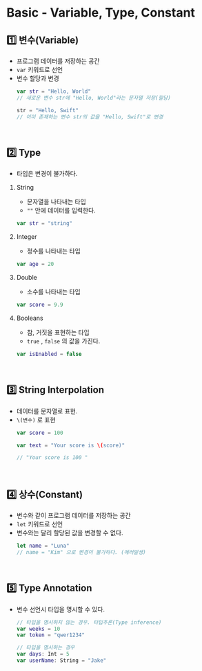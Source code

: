 # Basic - Variable, Type, Constant

## 1️⃣ **변수(Variable)**
- 프로그램 데이터를 저장하는 공간
- `var` 키워드로 선언
- 변수 할당과 변경
    ```swift
    var str = "Hello, World"
    // 새로운 변수 str에 "Hello, World"라는 문자열 저장(할당)

    str = "Hello, Swift"
    // 이미 존재하는 변수 str의 값을 "Hello, Swift"로 변경
    ```
<br>

## 2️⃣ **Type**

- 타입은 변경이 불가하다.
1. String
    - 문자열을 나타내는 타입
    - `""` 안에 데이터를 입력한다.
    ```swift
    var str = "string"
    ```

2. Integer
    - 정수를 나타내는 타입
    ```swift
    var age = 20
    ```

3. Double
    - 소수를 나타내는 타입
    ```swift
    var score = 9.9
    ```

4. Booleans
    - 참, 거짓을 표현하는 타입
    - `true` , `false` 의 값을 가진다.
    
    ```swift
    var isEnabled = false
    ```
<br>    

## 3️⃣ **String Interpolation**

- 데이터를 문자열로 표현.
- `\(변수)` 로 표현
    ```swift
    var score = 100
    
    var text = "Your score is \(score)"
    
    // "Your score is 100 "
    ```
<br>

## 4️⃣ **상수(Constant)**

- 변수와 같이 프로그램 데이터를 저장하는 공간
- `let` 키워드로 선언
- 변수와는 달리 할당된 값을 변경할 수 없다.
    ```swift
    let name = "Luna"
    // name = "Kim" 으로 변경이 불가하다. (에러발생)
    ```

<br>

## 5️⃣ **Type Annotation**

- 변수 선언시 타입을 명시할 수 있다.

    ```swift
    // 타입을 명시하지 않는 경우. 타입추론(Type inference)
    var weeks = 10
    var token = "qwer1234"

    // 타입을 명시하는 경우
    var days: Int = 5
    var userName: String = "Jake"
    ```